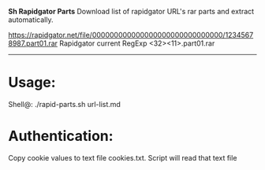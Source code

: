 **Sh Rapidgator Parts**
Download list of rapidgator URL's rar parts and extract automatically.

https://rapidgator.net/file/000000000000000000000000000000/12345678987.part01.rar
Rapidgator current RegExp <32><11>.part01.rar


---
# Usage:
Shell@: ./rapid-parts.sh url-list.md
# Authentication:
Copy cookie values to text file cookies.txt. Script will read that text file
